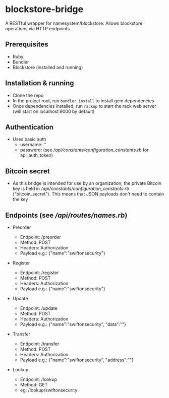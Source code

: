 # blockstore-bridge
A RESTful wrapper for namesystem/blockstore. Allows blockstore operations via HTTP endpoints.

## Prerequisites
- Ruby
- Bundler
- Blockstore (installed and running)

## Installation & running
- Clone the repo
- In the project root, run `bundler install` to install gem dependencies
- Once dependencies installed, run `rackup` to start the rack web server (will start on localhost:9000 by default)

## Authentication
- Uses basic auth 
    - username: ''
    - password: (see */api/constants/configuration_constants.rb* for api_auth_token)

## Bitcoin secret
 - As this bridge is intended for use by an organization, the private Bitcoin key is held in 
 */api/constants/configuration_constants.rb* ("bitcoin_secret"). This means that JSON payloads don't 
 need to contain the key

## Endpoints (see */api/routes/names.rb*)
- Preorder
    - Endpoint: /preorder
    - Method: POST
    - Headers: Authorization
    - Payload e.g.: {"name":"swiftonsecurity"}
    
- Register
    - Endpoint: /register
    - Method: POST
    - Headers: Authorization
    - Payload e.g.: {"name":"swiftonsecurity"}

- Update
    - Endpoint: /update
    - Method: POST
    - Headers: Authorization
    - Payload e.g.: {"name":"swiftonsecurity", "data":"<data>"}

- Transfer
    - Endpoint: /transfer
    - Method: POST
    - Headers: Authorization
    - Payload e.g.: {"name":"swiftonsecurity", "address":"<new owner>"}

- Lookup
    - Endpoint: /lookup
    - Method: GET
    - eg: /lookup/swiftonsecurity
